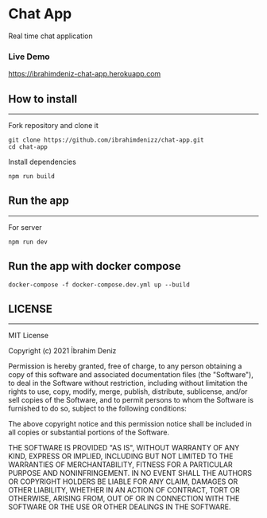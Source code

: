 # Chat App
Real time chat application

### Live Demo
<a href="https://ibrahimdeniz-chat-app.herokuapp.com">https://ibrahimdeniz-chat-app.herokuapp.com</a>

## How to install
---
Fork repository and clone it
```
git clone https://github.com/ibrahimdenizz/chat-app.git
cd chat-app
```
Install dependencies
```
npm run build
```

## Run the app
---
For server
```
npm run dev
```

## Run the app with docker compose

```
docker-compose -f docker-compose.dev.yml up --build 
```

## LICENSE
---

MIT License

Copyright (c) 2021 İbrahim Deniz

Permission is hereby granted, free of charge, to any person obtaining a copy
of this software and associated documentation files (the "Software"), to deal
in the Software without restriction, including without limitation the rights
to use, copy, modify, merge, publish, distribute, sublicense, and/or sell
copies of the Software, and to permit persons to whom the Software is
furnished to do so, subject to the following conditions:

The above copyright notice and this permission notice shall be included in all
copies or substantial portions of the Software.

THE SOFTWARE IS PROVIDED "AS IS", WITHOUT WARRANTY OF ANY KIND, EXPRESS OR
IMPLIED, INCLUDING BUT NOT LIMITED TO THE WARRANTIES OF MERCHANTABILITY,
FITNESS FOR A PARTICULAR PURPOSE AND NONINFRINGEMENT. IN NO EVENT SHALL THE
AUTHORS OR COPYRIGHT HOLDERS BE LIABLE FOR ANY CLAIM, DAMAGES OR OTHER
LIABILITY, WHETHER IN AN ACTION OF CONTRACT, TORT OR OTHERWISE, ARISING FROM,
OUT OF OR IN CONNECTION WITH THE SOFTWARE OR THE USE OR OTHER DEALINGS IN THE
SOFTWARE.

